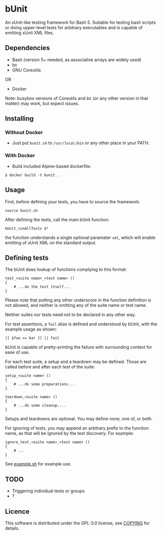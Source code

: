 # bUnit

An xUnit-like testing framework for Bash 5. Suitable for testing bash scripts or doing upper-level
tests for arbitrary executables and is capable of emitting xUnit XML files.

## Dependencies

- Bash (version 5+ needed, as associative arrays are widely used)
- bc
- GNU Coreutils

OR

- Docker

Note: busybox versions of Coreutils and bc (or any other version in that matter) may work, but
expect issues.

## Installing
### Without Docker

- Just put `bunit.sh` to `/usr/local/bin` or any other place in your PATH.

### With Docker

- Build included Alpine-based dockerfile:

```
$ docker build -t bunit .
```

## Usage

First, before defining your tests, you have to source the framework:

```
source bunit.sh
```

After defining the tests, call the main bUnit function:  

```
bUnit_runAllTests $*
```

the function understands a single optional paramater `xml`, which will enable emitting of xUnit XML
on the standard output.

## Defining tests

The bUnit does lookup of functions complying to this format:

```
test_<suite name>_<test name> ()
{
    # ...do the test itself...
}
```

Please note that putting any other underscore in the function definition is not allowed, and neither
is omitting any of the suite name or test name.

Neither suites nor tests need not to be declared in any other way.

For test assertions, a `fail` alias is defined and understood by bUnit, with the example usage as
shown:

```
[[ $foo == bar ]] || fail
```

bUnit is capable of pretty-printing the failure with surrounding context for ease of use.

For each test suite, a setup and a teardown may be defined. Those are called before and
after each test of the suite:

```
setup_<suite name> ()
{
    # ...do some preparations...
}

teardown_<suite name> ()
{
    # ...do some cleanup....
}
```

Setups and teardowns are optional. You may define none, one of, or both.

For ignoring of tests, you may append an arbitrary prefix to the function name, as that will
be ignored by the test discovery. For example:

```
ignore_test_<suite name>_<test name> ()
{
    # ...
}
```

See [example.sh](example.sh) for example use.


## TODO

- Triggering individual tests or groups
- ?


## Licence

This software is distributed under the GPL-3.0 license, see [COPYING](COPYING) for details.

